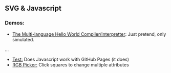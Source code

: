 ## SVG & Javascript

### Demos:

- [The Multi-language Hello World Compiler/Interpretter](https://webcraftie.github.io/SVG-JS-Hello-World-Demo/): Just pretend, only simulated.

...
- [Test:](https://webcraftie.github.io/SVG-JS-Demos/test.html) Does Javascript work with GitHub Pages (it does)
- [RGB Picker:](https://webcraftie.github.io/SVG-JS-Demos/RGB-Picker.html) Click squares to change multiple attributes
